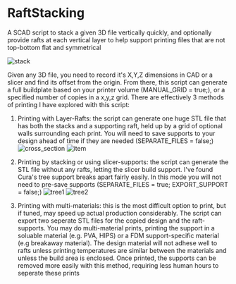 # RaftStacking
A SCAD script to stack a given 3D file vertically quickly, and optionally provide rafts at each vertical layer to help support printing files that are not top-bottom flat and symmetrical

![stack](layer.JPG)

Given any 3D file, you need to record it's X,Y,Z dimensions in CAD or a slicer and find its offset from the origin. From there, this script can generate a full buildplate based on your printer volume (MANUAL_GRID = true;), or a specified number of copies in a x,y,z grid. There are effectively 3 methods of printing I have explored with this script:


1) Printing with Layer-Rafts: the script can generate one huge STL file that has both the stacks and a supporting raft, held up by a grid of optional walls surrounding each print. You will need to save supports to your design ahead of time if they are needed 
(SEPARATE_FILES = false;)
![cross_section](one_layer.JPG)
![item](item.JPG)

2) Printing by stacking or using slicer-supports: the script can generate the STL file without any rafts, letting the slicer build support. I've found Cura's tree support breaks apart fairly easily. In this mode you will not need to pre-save supports 
(SEPARATE_FILES = true; EXPORT_SUPPORT = false;)
![tree1](tree1.JPG)
![tree2](tree2.JPG)

3) Printing with multi-materials: this is the most difficult option to print, but if tuned, may speed up actual production considerably. The script can export two seperate STL files for the copied design and the raft-supports. You may do multi-material prints, printing the support in a soluable material (e.g. PVA, HIPS) or a FDM support-specific material (e.g breakaway material). The design material will not adhese well to rafts unless printing temperatures are similar between the materials and unless the build area is enclosed. Once printed, the supports can be removed more easily with this method, requiring less human hours to seperate these prints
